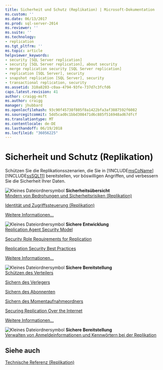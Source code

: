 ```yaml
---
title: Sicherheit und Schutz (Replikation) | Microsoft-Dokumentation
ms.custom: ''
ms.date: 06/13/2017
ms.prod: sql-server-2014
ms.reviewer: ''
ms.suite: ''
ms.technology:
- replication
ms.tgt_pltfrm: ''
ms.topic: article
helpviewer_keywords:
- security [SQL Server replication]
- security [SQL Server replication], about security
- merge replication security [SQL Server replication]
- replication [SQL Server], security
- snapshot replication [SQL Server], security
- transactional replication, security
ms.assetid: 310a8203-c0aa-4794-93fe-737d7c3fcfd6
caps.latest.revision: 41
author: craigg-msft
ms.author: craigg
manager: jhubbard
ms.openlocfilehash: 93c90f45738f805f8a1422bfa3af3887592f6082
ms.sourcegitcommit: 5dd5cad0c1bbd308471d6c885f516948ad67dfcf
ms.translationtype: MT
ms.contentlocale: de-DE
ms.lasthandoff: 06/19/2018
ms.locfileid: "36056225"
---
```

# <a name="security-and-protection-replication"></a>Sicherheit und Schutz (Replikation)
  Schützen Sie die Replikationsszenarien, die Sie in [!INCLUDE[msCoName](../../../includes/msconame-md.md)] [!INCLUDE[ssSQL11](../../../includes/sssql11-md.md)] bereitstellen, vor böswilligen Angriffen, und verbessern Sie die Sicherheit Ihrer Daten.  
  
 ![Kleines Dateiordnersymbol](../../../integration-services/media/filefolder-small.gif "Kleines Dateiordnersymbol") **Sicherheitsübersicht**  
 [Mindern von Bedrohungen und Sicherheitsrisiken &#40;Replikation&#41;](threat-and-vulnerability-mitigation-replication.md)  
  
 [Identität und Zugriffssteuerung &#40;Replikation&#41;](identity-and-access-control-replication.md)  
  
 [Weitere Informationen…](security-overview-replication.md)  
  
 ![Kleines Dateiordnersymbol](../../../integration-services/media/filefolder-small.gif "Kleines Dateiordnersymbol") **Sichere Entwicklung**  
 [Replication Agent Security Model](replication-agent-security-model.md)  
  
 [Security Role Requirements for Replication](security-role-requirements-for-replication.md)  
  
 [Replication Security Best Practices](replication-security-best-practices.md)  
  
 [Weitere Informationen…](secure-development-replication.md)  
  
 ![Kleines Dateiordnersymbol](../../../integration-services/media/filefolder-small.gif "Kleines Dateiordnersymbol") **Sichere Bereitstellung**  
 [Schützen des Verteilers](secure-the-distributor.md)  
  
 [Sichern des Verlegers](secure-the-publisher.md)  
  
 [Sichern des Abonnenten](secure-the-subscriber.md)  
  
 [Sichern des Momentaufnahmeordners](secure-the-snapshot-folder.md)  
  
 [Securing Replication Over the Internet](securing-replication-over-the-internet.md)  
  
 [Weitere Informationen…](secure-deployment-replication.md)  
  
 ![Kleines Dateiordnersymbol](../../../integration-services/media/filefolder-small.gif "Kleines Dateiordnersymbol") **Sichere Bereitstellung**  
 [Verwalten von Anmeldeinformationen und Kennwörtern bei der Replikation](manage-logins-and-passwords-in-replication.md)  
  
## <a name="see-also"></a>Siehe auch  
 [Technische Referenz &#40;Replikation&#41;](../technical-reference-replication.md)  
  
  